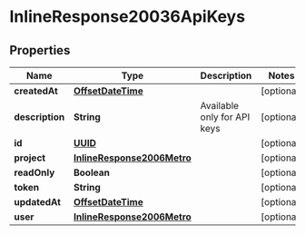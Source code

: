 
# InlineResponse20036ApiKeys

## Properties
Name | Type | Description | Notes
------------ | ------------- | ------------- | -------------
**createdAt** | [**OffsetDateTime**](OffsetDateTime.md) |  |  [optional]
**description** | **String** | Available only for API keys |  [optional]
**id** | [**UUID**](UUID.md) |  |  [optional]
**project** | [**InlineResponse2006Metro**](InlineResponse2006Metro.md) |  |  [optional]
**readOnly** | **Boolean** |  |  [optional]
**token** | **String** |  |  [optional]
**updatedAt** | [**OffsetDateTime**](OffsetDateTime.md) |  |  [optional]
**user** | [**InlineResponse2006Metro**](InlineResponse2006Metro.md) |  |  [optional]




